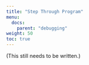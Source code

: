 ```yaml
---
title: "Step Through Program"
menu:
  docs:
    parent: "debugging"
weight: 50
toc: true
---
```


(This still needs to be written.)
